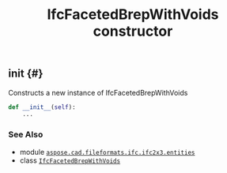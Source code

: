 ﻿---
title: IfcFacetedBrepWithVoids constructor
second_title: Aspose.CAD for Python via .NET API References
description: 
type: docs
weight: 10
url: /python-net/aspose.cad.fileformats.ifc.ifc2x3.entities/ifcfacetedbrepwithvoids/__init__/
is_root: false
---

## __init__ {#}

Constructs a new instance of IfcFacetedBrepWithVoids



```python
def __init__(self):
    ...
```





### See Also
* module [`aspose.cad.fileformats.ifc.ifc2x3.entities`](../../)
* class [`IfcFacetedBrepWithVoids`](/cad/python-net/aspose.cad.fileformats.ifc.ifc2x3.entities/ifcfacetedbrepwithvoids)

